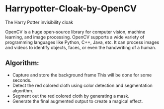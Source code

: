 # Harrypotter-Cloak-by-OpenCV
The Harry Potter invisibility cloak

OpenCV is a huge open-source library for computer vision, machine learning, and image processing. OpenCV supports a wide variety of programming languages like Python, C++, Java, etc. It can process images and videos to identify objects, faces, or even the handwriting of a human.

## Algorithm:

- Capture and store the background frame This will be done for some seconds.
- Detect the red colored cloth using color detection and segmentation algorithm.
- Segment out the red colored cloth by generating a mask.
- Generate the final augmented output to create a magical effect.
